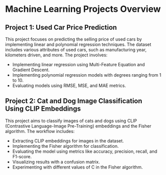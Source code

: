 # Machine Learning Projects Overview

## Project 1: Used Car Price Prediction

This project focuses on predicting the selling price of used cars by implementing linear and polynomial regression techniques. The dataset includes various attributes of used cars, such as manufacturing year, kilometers driven, and more. The project involves:
- Implementing linear regression using Multi-Feature Equation and Gradient Descent.
- Implementing polynomial regression models with degrees ranging from 1 to 10.
- Evaluating models using RMSE, MSE, and MAE metrics.

## Project 2: Cat and Dog Image Classification Using CLIP Embeddings

This project aims to classify images of cats and dogs using CLIP (Contrastive Language-Image Pre-Training) embeddings and the Fisher algorithm. The workflow includes:
- Extracting CLIP embeddings for images in the dataset.
- Implementing the Fisher algorithm for classification.
- Evaluating the model using metrics like accuracy, precision, recall, and F1-score.
- Visualizing results with a confusion matrix.
- Experimenting with different values of C in the Fisher algorithm.
